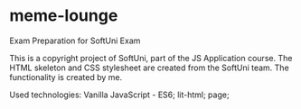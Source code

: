 # meme-lounge
Exam Preparation for SoftUni Exam

This is a copyright project of SoftUni, part of the JS Application course. The HTML skeleton and CSS stylesheet are created from the SoftUni team. The functionality is created by me.

Used technologies:
Vanilla JavaScript - ES6;
lit-html;
page;
